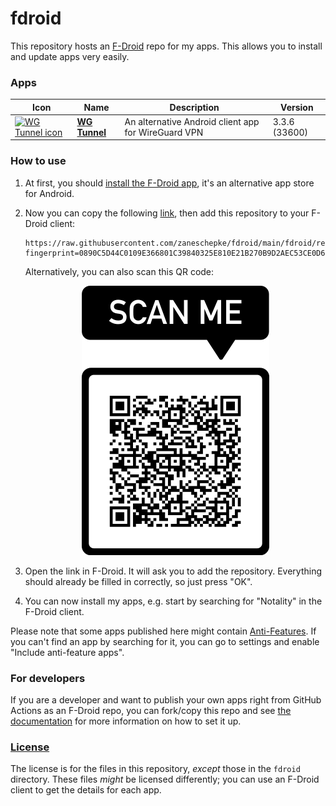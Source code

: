 # fdroid
This repository hosts an [F-Droid](https://f-droid.org/) repo for my apps. This allows you to install and update apps very easily.

### Apps

<!-- This table is auto-generated. Do not edit -->
| Icon | Name | Description | Version |
| --- | --- | --- | --- |
| <a href="https://github.com/zaneschepke/wgtunnel"><img src="fdroid/repo/icons/" alt="WG Tunnel icon" width="36px" height="36px"></a> | [**WG Tunnel**](https://github.com/zaneschepke/wgtunnel) | An alternative Android client app for WireGuard VPN | 3.3.6 (33600) |
<!-- end apps table -->

### How to use
1. At first, you should [install the F-Droid app](https://f-droid.org/), it's an alternative app store for Android.
2. Now you can copy the following [link](https://raw.githubusercontent.com/zaneschepke/fdroid/main/fdroid/repo?fingerprint=0890C5D44C0109E366801C39840325E810E21B270B9D2AEC53CE0D6C5FC849DB), then add this repository to your F-Droid client:

    ```
    https://raw.githubusercontent.com/zaneschepke/fdroid/main/fdroid/repo?fingerprint=0890C5D44C0109E366801C39840325E810E21B270B9D2AEC53CE0D6C5FC849DB
    ```

    Alternatively, you can also scan this QR code:

    <p align="center">
      <img src=".github/qrcode.png?raw=true" alt="F-Droid repo QR code"/>
    </p>

3. Open the link in F-Droid. It will ask you to add the repository. Everything should already be filled in correctly, so just press "OK".
4. You can now install my apps, e.g. start by searching for "Notality" in the F-Droid client.

Please note that some apps published here might contain [Anti-Features](https://f-droid.org/en/docs/Anti-Features/). If you can't find an app by searching for it, you can go to settings and enable "Include anti-feature apps".

### For developers
If you are a developer and want to publish your own apps right from GitHub Actions as an F-Droid repo, you can fork/copy this repo and see  [the documentation](setup.md) for more information on how to set it up.

### [License](LICENSE)
The license is for the files in this repository, *except* those in the `fdroid` directory. These files *might* be licensed differently; you can use an F-Droid client to get the details for each app.
